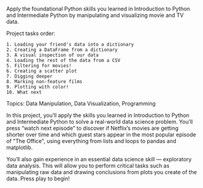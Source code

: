 Apply the foundational Python skills you learned in Introduction to Python and Intermediate Python by manipulating and visualizing movie and TV data.

Project tasks order:

    1. Loading your friend's data into a dictionary
    2. Creating a DataFrame from a dictionary
    3. A visual inspection of our data
    4. Loading the rest of the data from a CSV
    5. Filtering for movies!
    6. Creating a scatter plot
    7. Digging deeper
    8. Marking non-feature films
    9. Plotting with color!
    10. What next

Topics: Data Manipulation, Data Visualization, Programming


In this project, you’ll apply the skills you learned in Introduction to Python and Intermediate Python to solve a real-world data science problem. You’ll press “watch next episode” to discover if Netflix’s movies are getting shorter over time and which guest stars appear in the most popular episode of "The Office", using everything from lists and loops to pandas and matplotlib.

You’ll also gain experience in an essential data science skill — exploratory data analysis. This will allow you to perform critical tasks such as manipulating raw data and drawing conclusions from plots you create of the data. Press play to begin!
